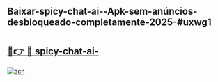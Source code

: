 ## Baixar-spicy-chat-ai--Apk-sem-anúncios-desbloqueado-completamente-2025-#uxwg1

# <h2><a href="https://ainizakaria.my?title=spicy-chat-ai-&ref=20M">🔗👉 🔴 spicy-chat-ai-</a></h2>

[![acn](https://github.com/user-attachments/assets/0f9c940e-d8b0-45ae-aac7-cd30a18b3e1c)](https://ainizakaria.my?title=spicy-chat-ai-&ref=20M)

